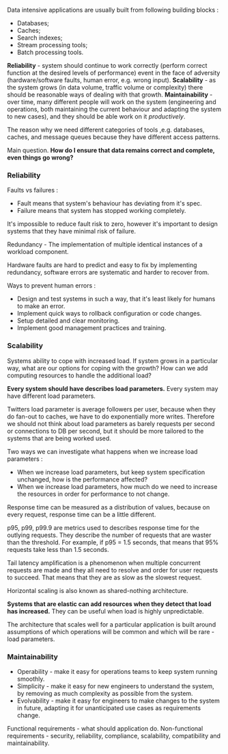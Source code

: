 Data intensive applications are usually built from following building blocks :
- Databases;
- Caches;
- Search indexes;
- Stream processing tools;
- Batch processing tools.

**Reliability** - system should continue to work correctly (perform correct function at the desired levels of performance) event in the face of adversity (hardware/software faults, human error, e.g. wrong input).
**Scalability** - as the system grows (in data volume, traffic volume or complexity) there should be reasonable ways of dealing with that growth.
**Maintainability** - over time, many different people will work on the system (engineering and operations, both maintaining the current behaviour and adapting the system to new cases), and they should be able work on it *productively*.

The reason why we need different categories of tools ,e.g. databases, caches, and message queues because they have different access patterns.

Main question. **How do I ensure that data remains correct and complete, even things go wrong?**


### Reliability 

 Faults vs failures : 
 - Fault means that system's behaviour has deviating from it's spec.
 - Failure means that system has stopped working completely.

It's impossible to reduce fault risk to zero, however it's important to design systems that they have minimal risk of failure.

Redundancy - The implementation of multiple identical instances of a workload component.

Hardware faults are hard to predict and easy to fix by implementing redundancy, software errors are systematic and harder to recover from.

Ways to prevent human errors :
- Design and test systems in such a way, that it's least likely for humans to make an error.
- Implement quick ways to rollback configuration or code changes.
- Setup detailed and clear monitoring.
- Implement good management practices and training.


### Scalability 

Systems ability to cope with increased load. If system grows in a particular way, what are our options for coping with the growth? How can we add computing resources to handle the additional load?

**Every system should have describes load parameters.** Every system may have different load parameters.

Twitters load parameter is average followers per user, because when they do fan-out to caches, we have to do exponentially more writes. Therefore we should not think about load parameters as barely requests per second or connections to DB per second, but it should be more tailored to the systems that are being worked used.

Two ways we can investigate what happens when we increase load parameters : 
- When we increase load parameters, but keep system specification unchanged, how is the performance affected?
- When we increase load parameters, how much do we need to increase the resources in order for performance to not change.

Response time can be measured as a distribution of values, because on every request, response time can be a little different.

p95, p99, p99.9 are metrics used to describes response time for the outlying requests. They describe the number of requests that are waster than the threshold. For example, if p95 = 1.5 seconds, that means that 95% requests take less than 1.5 seconds.

Tail latency amplification is a phenomenon when multiple concurrent requests are made and they all need to resolve and order for user requests to succeed. That means that they are as slow as the slowest request.

Horizontal scaling is also known as shared-nothing architecture.

**Systems that are elastic can add resources when they detect that load has increased.** They can be useful when load is highly unpredictable.

The architecture that scales well for a particular application is built around assumptions of which operations will be common and which will be rare - load parameters.


### Maintainability

- Operability - make it easy for operations teams to keep system running smoothly.
- Simplicity - make it easy for new engineers to understand the system, by removing as much complexity as possible from the system.
- Evolvability - make it easy for engineers to make changes to the system in future, adapting it for unanticipated use cases as requirements change.


Functional requirements - what should application do.
Non-functional requirements - security, reliability, compliance, scalability, compatibility and maintainability.
